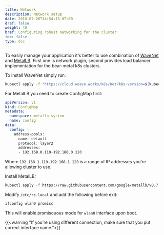 ```yaml
---
title: Network
description: Network setup
date: 2018-07-26T14:54:13-07:00
draf: false
weight: 40
bref: Configuring robust networking for the cluster 
toc: false
type: doc
---
```

To easily manage your application it's better to use combination of [WaveNet](https://github.com/weaveworks/weave) and [MetalLB](https://metallb.universe.tf). First one is network plugin, second provides load balancer implementation for the bear-metal k8s clusters.

To install WaveNet simply run: 
```bash
kubectl apply -f "https://cloud.weave.works/k8s/net?k8s-version=$(kubectl version | base64 | tr -d '\n')"
```

For MetalLB you need to create ConfigMap first: 

```yaml
apiVersion: v1
kind: ConfigMap
metadata:
  namespace: metallb-system
  name: config
data:
  config: |
    address-pools:
    - name: default
      protocol: layer2
      addresses:
      - 192.168.0.110-192.168.0.120 
``` 

Where `192.168.1.110-192.168.1.120` is a range of IP addresses you're allowing cluster to use.

Install MetalLB:
```bash
kubectl apply -f https://raw.githubusercontent.com/google/metallb/v0.7.1/manifests/metallb.yaml
```

Modify `/etc/rc.local` and add the following before exit: 

```bash
ifconfig wlan0 promisc
```

This will enable promiscuous mode for `wlan0` interface upon boot. 

{{<warning "If you're using different connection, make sure that you put correct interface name.">}}
